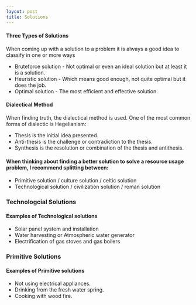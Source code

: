 ```yaml
---
layout: post
title: Solutions
---
```


#### Three Types of Solutions
When coming up with a solution to a problem it is always a good idea to classify in one or more ways
- Bruteforce solution - Not optimal or even an ideal solution but at least it is a solution.
- Heuristic solution - Which means good enough, not quite optimal but it does the job.
- Optimal solution - The most efficient and effective solution.

#### Dialectical Method
When finding truth, the dialectical method is used.
One of the most common forms of dialectic is Hegelianism:
- Thesis is the initial idea presented.
- Anti-thesis is the challenge or contradiction to the thesis.
- Synthesis is the resolution or combination of the thesis and antithesis.

#### When thinking about finding a better solution to solve a resource usage problem, I recommend splitting between:
- Primitive solution / culture solution / celtic solution
- Technological solution / civilization solution / roman solution

### Technologcial Solutions
#### Examples of Technological solutions
- Solar panel system and installation
- Water harvesting or Atmospheric water generator
- Electrification of gas stoves and gas boilers

### Primitive Solutions
#### Examples of Primitive solutions
- Not using electrical appliances.
- Drinking from the fresh water spring.
- Cooking with wood fire.
